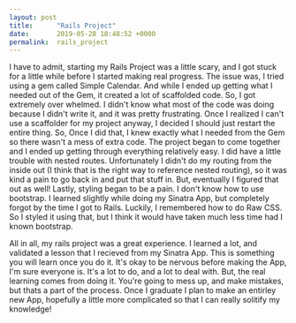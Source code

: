 ```yaml
---
layout: post
title:      "Rails Project"
date:       2019-05-28 18:48:52 +0000
permalink:  rails_project
---
```



I have to admit, starting my Rails Project was a little scary, and I got stuck for a little while before I started making real progress. The issue was, I tried using a gem called Simple Calendar. And while I ended up getting what I needed out of the Gem, it created a lot of scaffolded code. So, I got extremely over whelmed. I didn't know what most of the code was doing because I didn't write it, and it was pretty frustrating. Once I realized I can't use a scaffolder for my project anyway, I decided I should just restart the entire thing. So, Once I did that, I knew exactly what I needed from the Gem so there wasn't a mess of extra code. The project began to come together and I ended up getting through everything relatively easy. I did have a little trouble with nested routes. Unfortunately I didn't do my routing from the inside out (I think that is the right way to reference nested routing), so it was kind a pain to go back in and put that stuff in. But, eventually I figured that out as well! Lastly, styling began to be a pain. I don't know how to use bootstrap. I learned slightly while doing my Sinatra App, but completely forgot by the time I got to Rails. Luckily, I remembered how to do Raw CSS. So I styled it using that, but I think it would have taken much less time had  I known bootstrap. 


All in all, my rails project was a great experience.  I learned a lot, and validated a lesson that I recieved from my Sinatra App. This is something you will learn once you do it. It's okay to be nervous before making the App, I'm sure everyone is. It's a lot to do, and a lot to deal with. But, the real learning comes from doing it. You're going to mess up, and make mistakes, but thats a part of the process. Once I graduate I plan to make an entirley new App, hopefully a little more complicated so that I can really solitify my knowledge!


